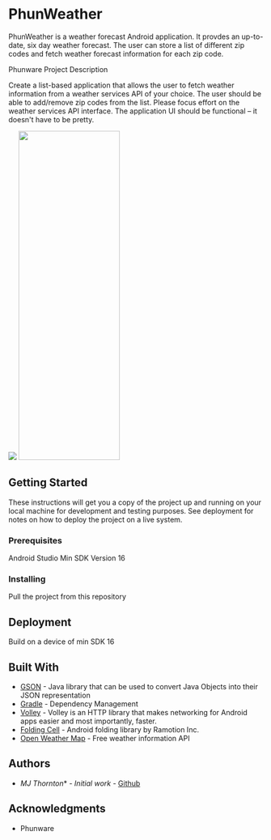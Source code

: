 # PhunWeather

PhunWeather is a weather forecast Android application. It provdes an up-to-date, six day weather forecast.
The user can store a list of different zip codes and fetch weather forecast information for each zip code.

Phunware Project Description

Create a list-based application that allows the user to fetch weather information from a weather services API of your choice. The user should be able to add/remove zip codes from the list. Please focus effort on the weather services API interface. The application UI should be functional – it doesn't have to be pretty.


![](https://github.com/mthor1234/PhunWeather/blob/master/PhunWeather.gif)
<img src="https://github.com/mthor1234/PhunWeather/blob/master/PhunWeather.gif" width="200" height="650">










## Getting Started

These instructions will get you a copy of the project up and running on your local machine for development and testing purposes. See deployment for notes on how to deploy the project on a live system.

### Prerequisites

Android Studio
Min SDK Version 16

### Installing

Pull the project from this repository


## Deployment

Build on a device of min SDK 16


## Built With

* [GSON](https://github.com/google/gson) - Java library that can be used to convert Java Objects into their JSON representation
* [Gradle](https://gradle.org/) - Dependency Management
* [Volley](https://developer.android.com/training/volley/) - Volley is an HTTP library that makes networking for Android apps easier and     most importantly, faster. 
* [Folding Cell](https://github.com/Ramotion/folding-cell-android) - Android folding library by Ramotion Inc.
* [Open Weather Map](https://openweathermap.org/) - Free weather information API

## Authors

* *MJ Thornton** - *Initial work* - [Github](https://github.com/Mthor1234)


## Acknowledgments

* Phunware

